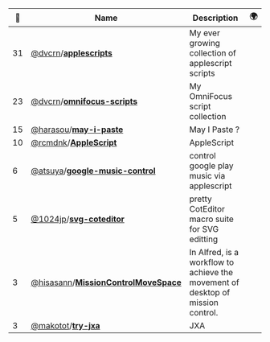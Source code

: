 |:star2: | Name | Description | 🌍|
|---|---|---|---|
|31|[@dvcrn](https://github.com/dvcrn)/[**applescripts**](https://github.com/dvcrn/applescripts)|My ever growing collection of applescript scripts||
|23|[@dvcrn](https://github.com/dvcrn)/[**omnifocus-scripts**](https://github.com/dvcrn/omnifocus-scripts)|My OmniFocus script collection||
|15|[@harasou](https://github.com/harasou)/[**may-i-paste**](https://github.com/harasou/may-i-paste)|May I Paste ?||
|10|[@rcmdnk](https://github.com/rcmdnk)/[**AppleScript**](https://github.com/rcmdnk/AppleScript)|AppleScript||
|6|[@atsuya](https://github.com/atsuya)/[**google-music-control**](https://github.com/atsuya/google-music-control)|control google play music via applescript||
|5|[@1024jp](https://github.com/1024jp)/[**svg-coteditor**](https://github.com/1024jp/svg-coteditor)|pretty CotEditor macro suite for SVG editting||
|3|[@hisasann](https://github.com/hisasann)/[**MissionControlMoveSpace**](https://github.com/hisasann/MissionControlMoveSpace)|In Alfred, is a workflow to achieve the movement of desktop of mission control.||
|3|[@makotot](https://github.com/makotot)/[**try-jxa**](https://github.com/makotot/try-jxa)|JXA||

